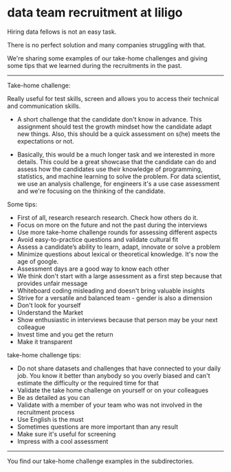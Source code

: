 # data team recruitment at liligo

Hiring data fellows is not an easy task.

There is no perfect solution and many companies struggling with that.

We're sharing some examples of our take-home challenges and giving some tips that we learned during the recruitments in the past.

---


Take-home challenge:

Really useful for test skills, screen and allows you to access their technical and communication skills.

* A short challenge that the candidate don't know in advance. This assignment should test the growth mindset how the candidate adapt new things. Also, this should be a quick assessment on s(he) meets the expectations or not.

* Basically, this would be a much longer task and we interested in more details. This could be a great showcase that the candidate can do and assess how the candidates use their knowledge of programming, statistics, and machine learning to solve the problem. For data scientist, we use an analysis challenge, for engineers it's a use case assessment and we're focusing on the thinking of the candidate.

Some tips:
* First of all, research research research. Check how others do it.
* Focus on more on the future and not the past during the interviews
* Use more take-home challenge rounds for assessing different aspects
* Avoid easy-to-practice questions and validate cultural fit
* Assess a candidate’s ability to learn, adapt, innovate or solve a problem
* Minimize questions about lexical or theoretical knowledge. It's now the age of google.
* Assessment days are a good way to know each other
* We think don't start with a large assessment as a first step because that provides unfair message
* Whiteboard coding misleading and doesn't bring valuable insights
* Strive for a versatile and balanced team - gender is also a dimension
* Don't look for yourself
* Understand the Market
* Show enthusiastic in interviews because that person may be your next colleague
* Invest time and you get the return
* Make it transparent


take-home challenge tips:
* Do not share datasets and challenges that have connected to your daily job. You know it better than anybody so you overly biased and can't estimate the difficulty or the required time for that
* Validate the take home challenge on yourself or on your colleagues
* Be as detailed as you can
* Validate with a member of your team who was not involved in the recruitment process
* Use English is the must
* Sometimes questions are more important than any result
* Make sure it's useful for screening
* Impress with a cool assessment

---

You find our take-home challenge examples in the subdirectories.
